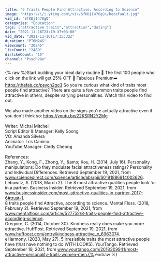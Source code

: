 ```yaml
---
title: "6 Traits People Find Attractive, According to Science"
image: "https:\/\/i.ytimg.com\/vi\/SfKDjI470gQ\/hqdefault.jpg"
vid_id: "SfKDjI470gQ"
categories: "Education"
tags: ["attractive traits","attraction","dating"]
date: "2021-11-16T23:19:37+03:00"
vid_date: "2021-11-16T17:35:32Z"
duration: "PT6M24S"
viewcount: "20245"
likeCount: "2489"
dislikeCount: "15"
channel: "Psych2Go"
---
```

{% raw %}Start building your ideal daily routine 💪 The first 100 people who click on the link will get 25% OFF 🎁 Fabulous Premium➡️ <a rel="nofollow" target="blank" href="https://thefab.co/psych2go3">https://thefab.co/psych2go3</a> So you’re curious what kind of traits most people find attractive? There are quite a few common traits people find attractive in others, despite varying personalities. Watch this video to find out. <br /><br />We also made another video on the signs you're actually attractive even if you don't think so: <a rel="nofollow" target="blank" href="https://youtu.be/22KSRN2Y2Mg">https://youtu.be/22KSRN2Y2Mg</a> <br /><br />Writer: Michal Mitchell<br />Script Editor &amp; Manager: Kelly Soong <br />VO: Amanda Silvera <br />Animator: Tris Canimo <br />YouTube Manager: Cindy Cheong   <br /><br />References:<br />Zhang, Y., Kong, F., Zhong, Y., &amp;amp; Kou, H. (2014, July 16). Personality manipulations: Do they modulate facial attractiveness ratings? Personality and Individual Differences. Retrieved September 19, 2021, from www.sciencedirect.com/science/article/abs/pii/S0191886914003626. <br />Lebowitz, S. (2018, March 2). The 8 most attractive qualities people look for in a partner. Business Insider. Retrieved September 19, 2021, from www.businessinsider.com/most-attractive-qualities-in-partner-2017-6#trust-1. <br />8 traits people find Attractive, according to science. Mental Floss. (2018, February 2). Retrieved September 19, 2021, from www.mentalfloss.com/article/527752/8-traits-people-find-attractive-according-science. <br />Gregoire, C. (2014, October 30). Kindness really does make you more attractive. HuffPost. Retrieved September 19, 2021, from www.huffpost.com/entry/kindness-attractive_n_6063074. <br />eHarmony. (2020, May 27). 5 irresistible traits the most attractive people have (that have nothing to do WITH LOOKS). YourTango. Retrieved September 19, 2021, from www.yourtango.com/2018309941/most-attractive-personality-traits-women-men.{% endraw %}
